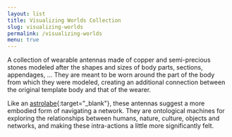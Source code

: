 ```yaml
---
layout: list
title: Visualizing Worlds Collection
slug: visualizing-worlds
permalink: /visualizing-worlds
menu: true
---
```

A collection of wearable antennas made of copper and semi-precious stones modeled after the shapes and sizes of body parts, sections, appendages, ... They are meant to be worn around the part of the body from which they were modeled, creating an additional connection between the original template body and that of the wearer.

Like an [astrolabe](https://en.wikipedia.org/wiki/Astrolabe){:target="_blank"}, these antennas suggest a more embodied form of navigating a network. They are ontological machines for exploring the relationships between humans, nature, culture, objects and networks, and making these intra-actions a little more significantly felt.
